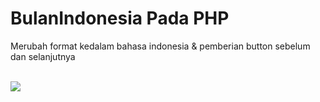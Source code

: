 # BulanIndonesia Pada PHP
Merubah format kedalam bahasa indonesia & pemberian button sebelum dan selanjutnya

<br>
<img src="https://github.com/caturpribadi/BulanIndonesia/blob/master/datetoindo.png">
